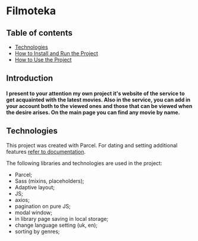 # Filmoteka

## Table of contents

- [Technologies](#Technologies)
- [How to Install and Run the Project](#How-to-Install-and-Run-the-Project)
- [How to Use the Project](#How-to-Use-the-Project)

## Introduction

#### I present to your attention my own project it's website of the service to get acquainted with the latest movies. Also in the service, you can add in your account both to the viewed ones and those that can be viewed when the desire arises. On the main page you can find any movie by name.

## Technologies

This project was created with Parcel. For dating and setting additional features
[refer to documentation](https://parceljs.org/).

The following libraries and technologies are used in the project:

- Parcel;
- Sass (mixins, placeholders);
- Adaptive layout;
- JS;
- axios;
- pagination on pure JS;
- modal window;
- in library page saving in local storage;
- change language setting (uk, en);
- sorting by genres;
